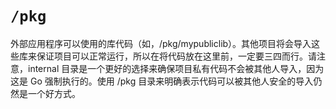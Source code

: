 # `/pkg`

外部应用程序可以使用的库代码（如，/pkg/mypubliclib）。其他项目将会导入这些库来保证项目可以正常运行，所以在将代码放在这里前，一定要三四而行。请注意，internal
目录是一个更好的选择来确保项目私有代码不会被其他人导入，因为这是 Go 强制执行的。使用 /pkg 目录来明确表示代码可以被其他人安全的导入仍然是一个好方式。